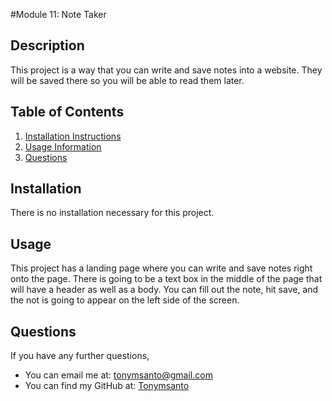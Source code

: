 #Module 11: Note Taker

## Description
This project is a way that you can write and save notes into a website. They will be saved there so you will be able to read them later.

## Table of Contents
  1. [Installation Instructions](#installation)
  2. [Usage Information](#usage)
  3. [Questions](#questions)

  ## Installation
  There is no installation necessary for this project.
  
  ## Usage
  This project has a landing page where you can write and save notes right onto the page. There is going to be a text box in the middle of the page that will have a header as well as a body. You can fill out the note, hit save, and the not is going to appear on the left side of the screen. 
  
  ## Questions
  If you have any further questions, 
   - You can email me at: tonymsanto@gmail.com
   - You can find my GitHub at: [Tonymsanto](https://github.com/Tonymsanto)